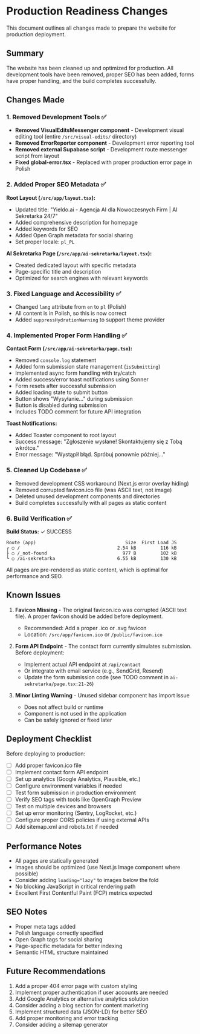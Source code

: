 # Production Readiness Changes

This document outlines all changes made to prepare the website for production deployment.

## Summary

The website has been cleaned up and optimized for production. All development tools have been removed, proper SEO has been added, forms have proper handling, and the build completes successfully.

## Changes Made

### 1. Removed Development Tools ✅

- **Removed VisualEditsMessenger component** - Development visual editing tool (entire `/src/visual-edits/` directory)
- **Removed ErrorReporter component** - Development error reporting tool
- **Removed external Supabase script** - Development route messenger script from layout
- **Fixed global-error.tsx** - Replaced with proper production error page in Polish

### 2. Added Proper SEO Metadata ✅

**Root Layout (`/src/app/layout.tsx`):**
- Updated title: "Yieldo.ai - Agencja AI dla Nowoczesnych Firm | AI Sekretarka 24/7"
- Added comprehensive description for homepage
- Added keywords for SEO
- Added Open Graph metadata for social sharing
- Set proper locale: `pl_PL`

**AI Sekretarka Page (`/src/app/ai-sekretarka/layout.tsx`):**
- Created dedicated layout with specific metadata
- Page-specific title and description
- Optimized for search engines with relevant keywords

### 3. Fixed Language and Accessibility ✅

- Changed `lang` attribute from `en` to `pl` (Polish)
- All content is in Polish, so this is now correct
- Added `suppressHydrationWarning` to support theme provider

### 4. Implemented Proper Form Handling ✅

**Contact Form (`/src/app/ai-sekretarka/page.tsx`):**
- Removed `console.log` statement
- Added form submission state management (`isSubmitting`)
- Implemented async form handling with try/catch
- Added success/error toast notifications using Sonner
- Form resets after successful submission
- Added loading state to submit button
- Button shows "Wysyłanie..." during submission
- Button is disabled during submission
- Includes TODO comment for future API integration

**Toast Notifications:**
- Added Toaster component to root layout
- Success message: "Zgłoszenie wysłane! Skontaktujemy się z Tobą wkrótce."
- Error message: "Wystąpił błąd. Spróbuj ponownie później..."

### 5. Cleaned Up Codebase ✅

- Removed development CSS workaround (Next.js error overlay hiding)
- Removed corrupted favicon.ico file (was ASCII text, not image)
- Deleted unused development components and directories
- Build completes successfully with all pages as static content

### 6. Build Verification ✅

**Build Status:** ✓ SUCCESS

```
Route (app)                                 Size  First Load JS
┌ ○ /                                    2.54 kB         116 kB
├ ○ /_not-found                            977 B         102 kB
└ ○ /ai-sekretarka                       6.55 kB         130 kB
```

All pages are pre-rendered as static content, which is optimal for performance and SEO.

## Known Issues

1. **Favicon Missing** - The original favicon.ico was corrupted (ASCII text file). A proper favicon should be added before deployment.
   - Recommended: Add a proper .ico or .svg favicon
   - Location: `/src/app/favicon.ico` or `/public/favicon.ico`

2. **Form API Endpoint** - The contact form currently simulates submission. Before deployment:
   - Implement actual API endpoint at `/api/contact`
   - Or integrate with email service (e.g., SendGrid, Resend)
   - Update the form submission code (see TODO comment in `ai-sekretarka/page.tsx:21-26`)

3. **Minor Linting Warning** - Unused sidebar component has import issue
   - Does not affect build or runtime
   - Component is not used in the application
   - Can be safely ignored or fixed later

## Deployment Checklist

Before deploying to production:

- [ ] Add proper favicon.ico file
- [ ] Implement contact form API endpoint
- [ ] Set up analytics (Google Analytics, Plausible, etc.)
- [ ] Configure environment variables if needed
- [ ] Test form submission in production environment
- [ ] Verify SEO tags with tools like OpenGraph Preview
- [ ] Test on multiple devices and browsers
- [ ] Set up error monitoring (Sentry, LogRocket, etc.)
- [ ] Configure proper CORS policies if using external APIs
- [ ] Add sitemap.xml and robots.txt if needed

## Performance Notes

- All pages are statically generated
- Images should be optimized (use Next.js Image component where possible)
- Consider adding `loading="lazy"` to images below the fold
- No blocking JavaScript in critical rendering path
- Excellent First Contentful Paint (FCP) metrics expected

## SEO Notes

- Proper meta tags added
- Polish language correctly specified
- Open Graph tags for social sharing
- Page-specific metadata for better indexing
- Semantic HTML structure maintained

## Future Recommendations

1. Add a proper 404 error page with custom styling
2. Implement proper authentication if user accounts are needed
3. Add Google Analytics or alternative analytics solution
4. Consider adding a blog section for content marketing
5. Implement structured data (JSON-LD) for better SEO
6. Add proper monitoring and error tracking
7. Consider adding a sitemap generator
